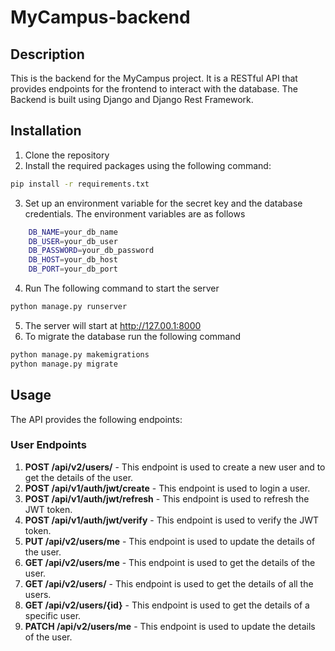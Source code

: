 # MyCampus-backend

## Description

This is the backend for the MyCampus project. It is a RESTful API that provides endpoints for the frontend to interact with the database. The Backend is built using Django and Django Rest Framework.

## Installation

1. Clone the repository
2. Install the required packages using the following command:

```bash
pip install -r requirements.txt
```

3. Set up an environment variable for the secret key and the database credentials. The environment variables are as follows

```bash
    DB_NAME=your_db_name
    DB_USER=your_db_user
    DB_PASSWORD=your_db_password
    DB_HOST=your_db_host
    DB_PORT=your_db_port
```

4. Run The following command to start the server

```bash
python manage.py runserver
```

5. The server will start at <http://127.00.1:8000>
6. To migrate the database run the following command

```bash
python manage.py makemigrations
python manage.py migrate
```

## Usage

The API provides the following endpoints:

### User Endpoints

1. **POST /api/v2/users/** - This endpoint is used to create a new user and to get the details of the user.
2. **POST /api/v1/auth/jwt/create** - This endpoint is used to login a user.
3. **POST /api/v1/auth/jwt/refresh** - This endpoint is used to refresh the JWT token.
4. **POST /api/v1/auth/jwt/verify** - This endpoint is used to verify the JWT token.
5. **PUT /api/v2/users/me** - This endpoint is used to update the details of the user.
6. **GET /api/v2/users/me** - This endpoint is used to get the details of the user.
7. **GET /api/v2/users/** - This endpoint is used to get the details of all the users.
8. **GET /api/v2/users/{id}** - This endpoint is used to get the details of a specific user.
9. **PATCH /api/v2/users/me** - This endpoint is used to update the details of the user.
